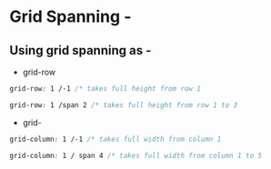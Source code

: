 # Grid Spanning - 

## Using grid spanning as -

* grid-row
```css
grid-row: 1 /-1 /* takes full height from row 1
```
```css
grid-row: 1 /span 2 /* takes full height from row 1 to 3
```

* grid-
```css
grid-column: 1 /-1 /* takes full width from column 1
```
```css
grid-column: 1 / span 4 /* takes full width from column 1 to 5
```



